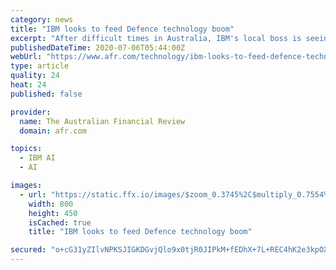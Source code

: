 ```yaml
---
category: news
title: "IBM looks to feed Defence technology boom"
excerpt: "After difficult times in Australia, IBM's local boss is seeing growth in Defence, AI and cyber security as the company tackles the ethical challenges of smarter systems."
publishedDateTime: 2020-07-06T05:44:00Z
webUrl: "https://www.afr.com/technology/ibm-looks-to-feed-defence-technology-boom-20200705-p5596f"
type: article
quality: 24
heat: 24
published: false

provider:
  name: The Australian Financial Review
  domain: afr.com

topics:
  - IBM AI
  - AI

images:
  - url: "https://static.ffx.io/images/$zoom_0.3745%2C$multiply_0.7554%2C$ratio_1.777778%2C$width_1059%2C$x_58%2C$y_98/t_crop_custom/e_sharpen:25%2Cq_85%2Cf_auto/1094eb10351f31c7497bc63d4a720404d8fd8c30"
    width: 800
    height: 450
    isCached: true
    title: "IBM looks to feed Defence technology boom"

secured: "o+cG31yZIlvNPKSJIGKDGvjQlo9x0tjR0JIPkM+fEDhX+7L+REC4hK2e3kpOXu2iqdCMaUDCv3hky1cV61sCBU+1OePCsak2sLn+mZLfGHqb41EPo8k0hcyEAgv4JtQYQ7isStJIKWRSmFE0/pEPL6POe3GZpkqM2KIVa5TE+1z5zQRMpbu74OxWKKOoa56RSB/Tu5Os9niM28hM4vxWZc/GsYE0K3LDZ/TR1lIVvmPpKb2wpMQTU/Mr7rc2KME17NNeJKYui/dUl+t4cUgjw3443foYSrMld48fXSaBfMZRIuBqXBBB9gyALPZMmmNMKiFVxe9LAYZmxnySBpLxqQ==;+Qn8HKEoVZRVacyGmoYSkg=="
---
```


